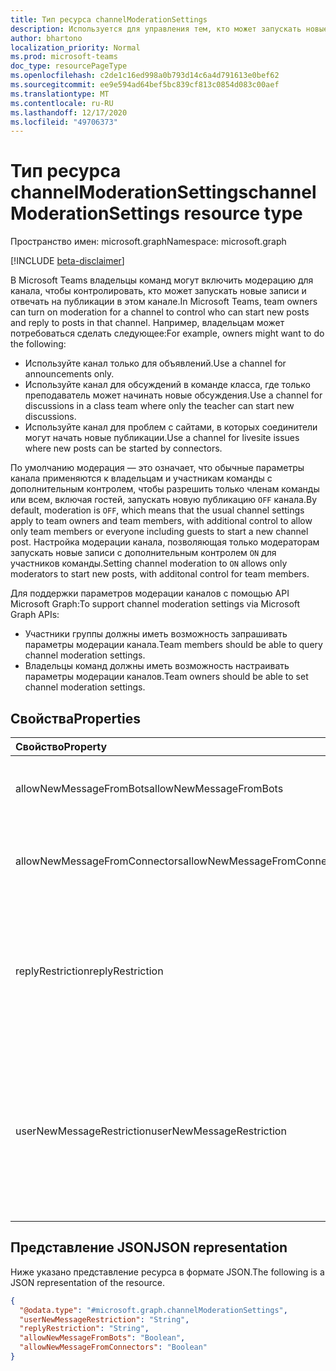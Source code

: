 ```yaml
---
title: Тип ресурса channelModerationSettings
description: Используется для управления тем, кто может запускать новые записи и отвечать на них в канале.
author: bhartono
localization_priority: Normal
ms.prod: microsoft-teams
doc_type: resourcePageType
ms.openlocfilehash: c2de1c16ed998a0b793d14c6a4d791613e0bef62
ms.sourcegitcommit: ee9e594ad64bef5bc839cf813c0854d083c00aef
ms.translationtype: MT
ms.contentlocale: ru-RU
ms.lasthandoff: 12/17/2020
ms.locfileid: "49706373"
---
```

# <a name="channelmoderationsettings-resource-type"></a><span data-ttu-id="db45e-103">Тип ресурса channelModerationSettings</span><span class="sxs-lookup"><span data-stu-id="db45e-103">channelModerationSettings resource type</span></span>

<span data-ttu-id="db45e-104">Пространство имен: microsoft.graph</span><span class="sxs-lookup"><span data-stu-id="db45e-104">Namespace: microsoft.graph</span></span>

[!INCLUDE [beta-disclaimer](../../includes/beta-disclaimer.md)]

<span data-ttu-id="db45e-105">В Microsoft Teams владельцы команд могут включить модерацию для канала, чтобы контролировать, кто может запускать новые записи и отвечать на публикации в этом канале.</span><span class="sxs-lookup"><span data-stu-id="db45e-105">In Microsoft Teams, team owners can turn on moderation for a channel to control who can start new posts and reply to posts in that channel.</span></span> <span data-ttu-id="db45e-106">Например, владельцам может потребоваться сделать следующее:</span><span class="sxs-lookup"><span data-stu-id="db45e-106">For example, owners might want to do the following:</span></span>

- <span data-ttu-id="db45e-107">Используйте канал только для объявлений.</span><span class="sxs-lookup"><span data-stu-id="db45e-107">Use a channel for announcements only.</span></span>
- <span data-ttu-id="db45e-108">Используйте канал для обсуждений в команде класса, где только преподаватель может начинать новые обсуждения.</span><span class="sxs-lookup"><span data-stu-id="db45e-108">Use a channel for discussions in a class team where only the teacher can start new discussions.</span></span>
- <span data-ttu-id="db45e-109">Используйте канал для проблем с сайтами, в которых соединители могут начать новые публикации.</span><span class="sxs-lookup"><span data-stu-id="db45e-109">Use a channel for livesite issues where new posts can be started by connectors.</span></span>

<span data-ttu-id="db45e-110">По умолчанию модерация — это означает, что обычные параметры канала применяются к владельцам и участникам команды с дополнительным контролем, чтобы разрешить только членам команды или всем, включая гостей, запускать новую публикацию `OFF` канала.</span><span class="sxs-lookup"><span data-stu-id="db45e-110">By default, moderation is `OFF`, which means that the usual channel settings apply to team owners and team members, with additional control to allow only team members or everyone including guests to start a new channel post.</span></span> <span data-ttu-id="db45e-111">Настройка модерации канала, позволяющая только модераторам запускать новые записи с дополнительным контролем `ON` для участников команды.</span><span class="sxs-lookup"><span data-stu-id="db45e-111">Setting channel moderation to `ON` allows only moderators to start new posts, with additonal control for team members.</span></span>

<span data-ttu-id="db45e-112">Для поддержки параметров модерации каналов с помощью API Microsoft Graph:</span><span class="sxs-lookup"><span data-stu-id="db45e-112">To support channel moderation settings via Microsoft Graph APIs:</span></span>

- <span data-ttu-id="db45e-113">Участники группы должны иметь возможность запрашивать параметры модерации канала.</span><span class="sxs-lookup"><span data-stu-id="db45e-113">Team members should be able to query channel moderation settings.</span></span>
- <span data-ttu-id="db45e-114">Владельцы команд должны иметь возможность настраивать параметры модерации каналов.</span><span class="sxs-lookup"><span data-stu-id="db45e-114">Team owners should be able to set channel moderation settings.</span></span>

## <a name="properties"></a><span data-ttu-id="db45e-115">Свойства</span><span class="sxs-lookup"><span data-stu-id="db45e-115">Properties</span></span>
|<span data-ttu-id="db45e-116">Свойство</span><span class="sxs-lookup"><span data-stu-id="db45e-116">Property</span></span>|<span data-ttu-id="db45e-117">Тип</span><span class="sxs-lookup"><span data-stu-id="db45e-117">Type</span></span>|<span data-ttu-id="db45e-118">Описание</span><span class="sxs-lookup"><span data-stu-id="db45e-118">Description</span></span>|
|:---|:---|:---|
|<span data-ttu-id="db45e-119">allowNewMessageFromBots</span><span class="sxs-lookup"><span data-stu-id="db45e-119">allowNewMessageFromBots</span></span>|<span data-ttu-id="db45e-120">Логический</span><span class="sxs-lookup"><span data-stu-id="db45e-120">Boolean</span></span>|<span data-ttu-id="db45e-121">Указывает, разрешено ли ботам размещать сообщения.</span><span class="sxs-lookup"><span data-stu-id="db45e-121">Indicates whether bots are allowed to post messages.</span></span>|
|<span data-ttu-id="db45e-122">allowNewMessageFromConnectors</span><span class="sxs-lookup"><span data-stu-id="db45e-122">allowNewMessageFromConnectors</span></span>|<span data-ttu-id="db45e-123">Логический</span><span class="sxs-lookup"><span data-stu-id="db45e-123">Boolean</span></span>|<span data-ttu-id="db45e-124">Указывает, разрешено ли соединитетелям отправлять сообщения.</span><span class="sxs-lookup"><span data-stu-id="db45e-124">Indicates whether connectors are allowed to post messages.</span></span>|
|<span data-ttu-id="db45e-125">replyRestriction</span><span class="sxs-lookup"><span data-stu-id="db45e-125">replyRestriction</span></span>|<span data-ttu-id="db45e-126">replyRestriction</span><span class="sxs-lookup"><span data-stu-id="db45e-126">replyRestriction</span></span>|<span data-ttu-id="db45e-127">Указывает, кому разрешено отвечать на канал teams.</span><span class="sxs-lookup"><span data-stu-id="db45e-127">Indicates who is allowed to reply to the teams channel.</span></span> <span data-ttu-id="db45e-128">Возможные значения: `everyone`, `authorAndModerators`, `unknownFutureValue`.</span><span class="sxs-lookup"><span data-stu-id="db45e-128">Possible values are: `everyone`, `authorAndModerators`, `unknownFutureValue`.</span></span>|
|<span data-ttu-id="db45e-129">userNewMessageRestriction</span><span class="sxs-lookup"><span data-stu-id="db45e-129">userNewMessageRestriction</span></span>|<span data-ttu-id="db45e-130">userNewMessageRestriction</span><span class="sxs-lookup"><span data-stu-id="db45e-130">userNewMessageRestriction</span></span>|<span data-ttu-id="db45e-131">Указывает, кому разрешено отправлять сообщения в канал Teams.</span><span class="sxs-lookup"><span data-stu-id="db45e-131">Indicates who is allowed to post messages to teams channel.</span></span> <span data-ttu-id="db45e-132">Возможные значения: `everyone`, `everyoneExceptGuests`, `moderators`, `unknownFutureValue`.</span><span class="sxs-lookup"><span data-stu-id="db45e-132">Possible values are: `everyone`, `everyoneExceptGuests`, `moderators`, `unknownFutureValue`.</span></span>|

## <a name="json-representation"></a><span data-ttu-id="db45e-133">Представление JSON</span><span class="sxs-lookup"><span data-stu-id="db45e-133">JSON representation</span></span>
<span data-ttu-id="db45e-134">Ниже указано представление ресурса в формате JSON.</span><span class="sxs-lookup"><span data-stu-id="db45e-134">The following is a JSON representation of the resource.</span></span>
<!-- {
  "blockType": "resource",
  "@odata.type": "microsoft.graph.channelModerationSettings"
}
-->
``` json
{
  "@odata.type": "#microsoft.graph.channelModerationSettings",
  "userNewMessageRestriction": "String",
  "replyRestriction": "String",
  "allowNewMessageFromBots": "Boolean",
  "allowNewMessageFromConnectors": "Boolean"
}
```
